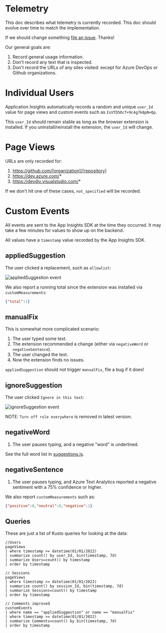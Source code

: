 # Telemetry

This doc describes what telemetry is currently recorded. This doc
should evolve over time to match the implementation.

If we should change something [file an issue][0]. Thanks!

Our general goals are:

1. Record general usage information.
1. Don't record any text that is inspected.
1. Don't record the URLs of any sites visited: except for Azure DevOps
   or Github organizations.

# Individual Users

Application Insights automatically records a random and unique `user_Id` value for
page views and custom events such as `IsVTD5OcT+9c4g7k8pN+Qp`.

This `user_Id` should remain stable as long as the browser extension is installed.
If you uninstall/reinstall the extension, the `user_Id` will change.

# Page Views

URLs are only recorded for:

1. https://github.com/[organization]/[repository]
1. https://dev.azure.com/*
1. https://devdiv.visualstudio.com/*

If we don't hit one of these cases, `not_specified` will be recorded.

# Custom Events

All events are sent to the App Insights SDK at the time they occurred.
It may take a few minutes for values to show up on the backend.

All values have a `timestamp` value recorded by the App Insights SDK.

## appliedSuggestion

The user clicked a replacement, such as `allowlist`:

![appliedSuggestion event][1]

We also report a running total since the extension was installed via `customMeasurements`:

```json
{"total":1}
```

## manualFix

This is somewhat more complicated scenario:

1. The user typed some text.
1. The extension recommended a change (either via `negativeWord` or `negativeSentence`).
1. The user changed the text.
1. Now the extension finds no issues.

`appliedSuggestion` should not trigger `manualFix`, file a bug if it does!

## ignoreSuggestion

The user clicked `Ignore in this text`:

![ignoreSuggestion event][1]

NOTE: `Turn off rule everywhere` is removed in latest version.

## negativeWord

1. The user pauses typing, and a negative "word" is underlined.

See the full word list in [suggestions.js][2].

## negativeSentence

1. The user pauses typing, and Azure Text Analytics reported a negative sentiment with a 75% confidence or higher.

We also report `customMeasurements` such as:

```json
{"positive":0,"neutral":0,"negative":1}
```

## Queries

These are just a list of Kusto queries for looking at the data:

```kusto
//Users
pageViews
| where timestamp >= datetime(01/01/2022)
| summarize count() by user_Id, bin(timestamp, 7d)
| summarize Users=count() by timestamp
| order by timestamp

// Sessions
pageViews
| where timestamp >= datetime(01/01/2022)
| summarize count() by session_Id, bin(timestamp, 7d)
| summarize Sessions=count() by timestamp
| order by timestamp

// Comments improved
customEvents
| where name == "appliedSuggestion" or name == "manualFix"
| where timestamp >= datetime(01/01/2022)
| summarize Comments=count() by bin(timestamp, 7d)
| order by timestamp
```

[0]: https://github.com/jonathanpeppers/inclusive-code-comments/issues/new
[1]: negative-word.png
[2]: ../src-packed/suggestions.js
